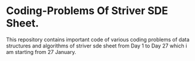 # Coding-Problems Of Striver SDE Sheet.
This repository contains important code of various coding problems of data structures and algorithms of striver sde sheet from Day 1 to Day 27 which i am starting from 27 January.
